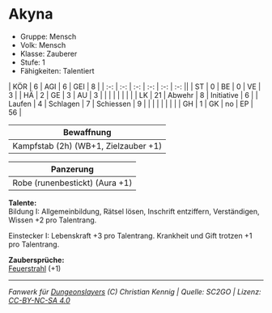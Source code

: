 # Akyna  
- Gruppe: Mensch  
- Volk: Mensch  
- Klasse: Zauberer  
- Stufe: 1  
- Fähigkeiten: Talentiert  


| KÖR    | 6  | AGI      | 6  | GEI        | 8  |
| :-: | :-: | :-: | :-: | :-: | :-: ||
| ST     | 0  | BE       | 0  | VE         | 3  |
| HÄ     | 2  | GE       | 3  | AU         | 3  |
|        |    |          |    |            |    |
| LK     | 21 | Abwehr   | 8  | Initiative | 6  |
| Laufen | 4  | Schlagen | 7  | Schiessen  | 9  |
|        |    |          |    |            |    |
| GH     | 1  | GK       | no | EP         | 56 |


| Bewaffnung |
| --- |
| Kampfstab (2h) (WB+1, Zielzauber +1) |


| Panzerung |
| --- |
| Robe (runenbestickt) (Aura +1) |


**Talente:**  
Bildung I: Allgemeinbildung, Rätsel lösen, Inschrift entziffern, Verständigen, Wissen +2 pro Talentrang.

Einstecker I: Lebenskraft +3 pro Talentrang. Krankheit und Gift trotzen +1 pro Talentrang.


**Zaubersprüche:**  
[Feuerstrahl](/grw/zauber/feuerstrahl.md) (+1)




___
*Fanwerk für [Dungeonslayers](https://www.dungeonslayers.net/) (C) Christian Kennig | Quelle: SC2GO | Lizenz: [CC-BY-NC-SA 4.0](https://creativecommons.org/licenses/by-nc-sa/4.0/deed.de)*